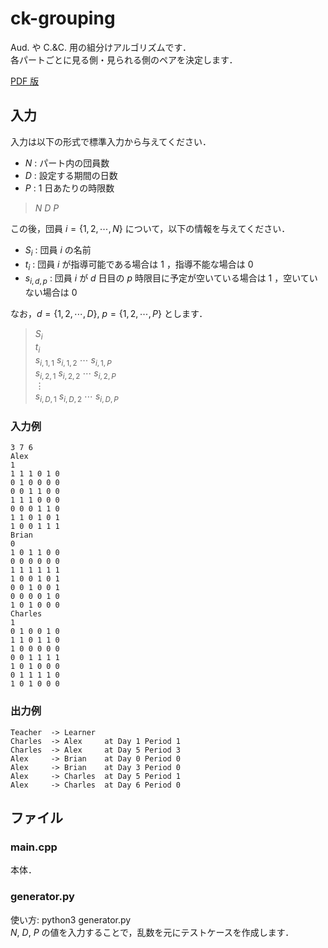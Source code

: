 # ck-grouping

Aud. や C.&C. 用の組分けアルゴリズムです．  
各パートごとに見る側・見られる側のペアを決定します．

[PDF 版](https://github.com/nozomu-y/ck-grouping/blob/master/README.pdf)

## 入力

入力は以下の形式で標準入力から与えてください．

- $N$ : パート内の団員数
- $D$ : 設定する期間の日数
- $P$ : 1 日あたりの時限数

> $N$ $D$ $P$

この後，団員 $i=\{1,2,\cdots,N\}$ について，以下の情報を与えてください．  

- $S_i$ : 団員 $i$ の名前
- $t_i$ : 団員 $i$ が指導可能である場合は $1$ ，指導不能な場合は $0$
- $s_{i,d,p}$ : 団員 $i$ が $d$ 日目の $p$ 時限目に予定が空いている場合は $1$ ，空いていない場合は $0$

なお，$d=\{1,2,\cdots,D\},\ p=\{1,2,\cdots,P\}$ とします．

> $S_i$  
> $t_i$  
> $s_{i,1,1}$ $s_{i,1,2}$ $\cdots$ $s_{i,1,P}$  
> $s_{i,2,1}$ $s_{i,2,2}$ $\cdots$ $s_{i,2,P}$  
> $\vdots$  
> $s_{i,D,1}$ $s_{i,D,2}$ $\cdots$ $s_{i,D,P}$

### 入力例

```
3 7 6
Alex
1
1 1 1 0 1 0
0 1 0 0 0 0
0 0 1 1 0 0
1 1 1 0 0 0
0 0 0 1 1 0
1 1 0 1 0 1
1 0 0 1 1 1
Brian
0
1 0 1 1 0 0
0 0 0 0 0 0
1 1 1 1 1 1
1 0 0 1 0 1
0 0 1 0 0 1
0 0 0 0 1 0
1 0 1 0 0 0
Charles
1
0 1 0 0 1 0
1 1 0 1 1 0
1 0 0 0 0 0
0 0 1 1 1 1
1 0 1 0 0 0
0 1 1 1 1 0
1 0 1 0 0 0
```

### 出力例

```
Teacher  -> Learner
Charles  -> Alex     at Day 1 Period 1
Charles  -> Alex     at Day 5 Period 3
Alex     -> Brian    at Day 0 Period 0
Alex     -> Brian    at Day 3 Period 0
Alex     -> Charles  at Day 5 Period 1
Alex     -> Charles  at Day 6 Period 0
```

## ファイル

### main.cpp

本体．

### generator.py

使い方: python3 generator.py  
$N$, $D$, $P$ の値を入力することで，乱数を元にテストケースを作成します．
